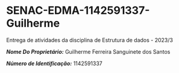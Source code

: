 # SENAC-EDMA-1142591337-Guilherme

Entrega de atividades da disciplina de Estrutura de dados - 2023/3

***Nome Do Proprietário:*** Guilherme Ferreira Sanguinete dos Santos

***Número de Identificação:*** 1142591337
